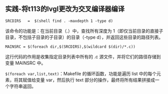 ## 实践-将t113的lvgl更改为交叉编译器编译
`
SRCDIRS   =  $(shell find . -maxdepth 1 -type d)
`

该命令的功能是：在当前目录（.）中，查找所有深度为 1（即仅当前目录的直接子目录，不包括子目录的子目录）的目录（-type d），并返回这些目录的路径列表。

`
MAINSRC = $(foreach dir,$(SRCDIRS),$(wildcard $(dir)/*.c))
`

这行代码的作用是收集指定目录列表中所有的 .c 源文件，并将它们的路径存储到变量 MAINSRC 中。

`$(foreach var,list,text)`：Makefile 的循环函数，功能是遍历 list 中的每个元素，将其赋值给变量 var，然后执行 text 部分的操作，最终将所有结果拼接成一个字符串返回。